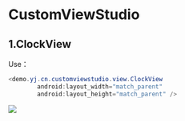 # CustomViewStudio
## 1.ClockView

Use：<br>
```Java
<demo.yj.cn.customviewstudio.view.ClockView
        android:layout_width="match_parent"
        android:layout_height="match_parent" />
```
![](https://github.com/yj970/CustomViewStudio/raw/master/app/src/main/res/mipmap-xxhdpi/Gif_ClockView.gif)  

